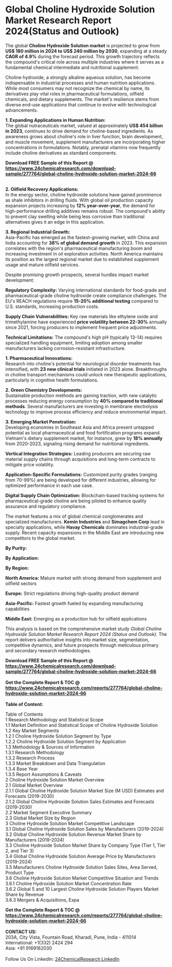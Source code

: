 <h1>Global Choline Hydroxide Solution Market Research Report 2024(Status and Outlook)</h1><p>The global <strong>Choline Hydroxide Solution market</strong> is projected to grow from <strong>US$ 180 million in 2024 to US$ 240 million by 2030</strong>, expanding at a steady <strong>CAGR of 4.9%</strong> during the forecast period. This growth trajectory reflects the compound's critical role across multiple industries where it serves as a fundamental chemical intermediate and nutritional supplement.</p><p>Choline hydroxide, a strongly alkaline aqueous solution, has become indispensable in industrial processes and human nutrition applications. While most consumers may not recognize the chemical by name, its derivatives play vital roles in pharmaceutical formulations, oilfield chemicals, and dietary supplements. The market's resilience stems from diverse end-use applications that continue to evolve with technological advancements.</p><p><strong>1. Expanding Applications in Human Nutrition:</strong><br>
The global nutraceuticals market, valued at approximately <strong>US$ 454 billion in 2023</strong>, continues to drive demand for choline-based ingredients. As awareness grows about choline's role in liver function, brain development, and muscle movement, supplement manufacturers are incorporating higher concentrations in formulations. Notably, prenatal vitamins now frequently include choline derivatives as standard components.</p><div><b>Download FREE Sample of this Report @ 
            <a href="https://www.24chemicalresearch.com/download-sample/277764/global-choline-hydroxide-solution-market-2024-66">
            https://www.24chemicalresearch.com/download-sample/277764/global-choline-hydroxide-solution-market-2024-66</a></b></div><br><p><strong>2. Oilfield Recovery Applications:</strong><br>
In the energy sector, choline hydroxide solutions have gained prominence as shale inhibitors in drilling fluids. With global oil production capacity expansion projects increasing by <strong>12% year-over-year</strong>, the demand for high-performance drilling additives remains robust. The compound's ability to prevent clay swelling while being less corrosive than traditional alternatives gives it an edge in this application.</p><p><strong>3. Regional Industrial Growth:</strong><br>
Asia-Pacific has emerged as the fastest-growing market, with China and India accounting for <strong>38% of global demand growth</strong> in 2023. This expansion correlates with the region's pharmaceutical manufacturing boom and increasing investment in oil exploration activities. North America maintains its position as the largest regional market due to established supplement usage and mature oilfield services.</p><p>Despite promising growth prospects, several hurdles impact market development:</p><p><strong>Regulatory Complexity:</strong> Varying international standards for food-grade and pharmaceutical-grade choline hydroxide create compliance challenges. The EU's REACH regulations require <strong>15-20% additional testing</strong> compared to U.S. standards, increasing production costs.</p><p><strong>Supply Chain Vulnerabilities:</strong> Key raw materials like ethylene oxide and trimethylamine have experienced <strong>price volatility between 22-30%</strong> annually since 2021, forcing producers to implement frequent price adjustments.</p><p><strong>Technical Limitations:</strong> The compound's high pH (typically 13-14) requires specialized handling equipment, limiting adoption among smaller manufacturers lacking corrosion-resistant infrastructure.</p><p><strong>1. Pharmaceutical Innovations:</strong><br>
Research into choline's potential for neurological disorder treatments has intensified, with <strong>23 new clinical trials</strong> initiated in 2023 alone. Breakthroughs in choline transport mechanisms could unlock new therapeutic applications, particularly in cognitive health formulations.</p><p><strong>2. Green Chemistry Developments:</strong><br>
Sustainable production methods are gaining traction, with new catalytic processes reducing energy consumption by <strong>40% compared to traditional methods</strong>. Several manufacturers are investing in membrane electrolysis technology to improve process efficiency and reduce environmental impact.</p><p><strong>3. Emerging Market Penetration:</strong><br>
Developing economies in Southeast Asia and Africa present untapped potential as local pharmaceutical and food fortification programs expand. Vietnam's dietary supplement market, for instance, grew by <strong>18% annually</strong> from 2020-2023, signaling rising demand for nutritional ingredients.</p><p><strong>Vertical Integration Strategies:</strong> Leading producers are securing raw material supply chains through acquisitions and long-term contracts to mitigate price volatility.</p><p><strong>Application-Specific Formulations:</strong> Customized purity grades (ranging from 70-99%) are being developed for different industries, allowing for optimized performance in each use case.</p><p><strong>Digital Supply Chain Optimization:</strong> Blockchain-based tracking systems for pharmaceutical-grade choline are being piloted to enhance quality assurance and regulatory compliance.</p><p>The market features a mix of global chemical conglomerates and specialized manufacturers. <strong>Kemin Industries</strong> and <strong>Simagchem Corp</strong> lead in specialty applications, while <strong>Havay Chemicals</strong> dominates industrial-grade supply. Recent capacity expansions in the Middle East are introducing new competitors to the global market.</p><p><strong>By Purity:</strong></p><p><strong>By Application:</strong></p><p><strong>By Region:</strong></p><p><strong>North America:</strong> Mature market with strong demand from supplement and oilfield sectors</p><p><strong>Europe:</strong> Strict regulations driving high-quality product demand</p><p><strong>Asia-Pacific:</strong> Fastest growth fueled by expanding manufacturing capabilities</p><p><strong>Middle East:</strong> Emerging as a production hub for oilfield applications</p><p>This analysis is based on the comprehensive market study <em>Global Choline Hydroxide Solution Market Research Report 2024 (Status and Outlook)</em>. The report delivers authoritative insights into market size, segmentation, competitive dynamics, and future prospects through meticulous primary and secondary research methodologies.</p><div><b>Download FREE Sample of this Report @ 
            <a href="https://www.24chemicalresearch.com/download-sample/277764/global-choline-hydroxide-solution-market-2024-66">
            https://www.24chemicalresearch.com/download-sample/277764/global-choline-hydroxide-solution-market-2024-66</a></b></div><br><div><b>Get the Complete Report & TOC @ 
            <a href="https://www.24chemicalresearch.com/reports/277764/global-choline-hydroxide-solution-market-2024-66">
            https://www.24chemicalresearch.com/reports/277764/global-choline-hydroxide-solution-market-2024-66</a></b></div><br>
            <b>Table of Content:</b><p>Table of Contents<br />
1 Research Methodology and Statistical Scope<br />
1.1 Market Definition and Statistical Scope of Choline Hydroxide Solution<br />
1.2 Key Market Segments<br />
1.2.1 Choline Hydroxide Solution Segment by Type<br />
1.2.2 Choline Hydroxide Solution Segment by Application<br />
1.3 Methodology & Sources of Information<br />
1.3.1 Research Methodology<br />
1.3.2 Research Process<br />
1.3.3 Market Breakdown and Data Triangulation<br />
1.3.4 Base Year<br />
1.3.5 Report Assumptions & Caveats<br />
2 Choline Hydroxide Solution Market Overview<br />
2.1 Global Market Overview<br />
2.1.1 Global Choline Hydroxide Solution Market Size (M USD) Estimates and Forecasts (2019-2030)<br />
2.1.2 Global Choline Hydroxide Solution Sales Estimates and Forecasts (2019-2030)<br />
2.2 Market Segment Executive Summary<br />
2.3 Global Market Size by Region<br />
3 Choline Hydroxide Solution Market Competitive Landscape<br />
3.1 Global Choline Hydroxide Solution Sales by Manufacturers (2019-2024)<br />
3.2 Global Choline Hydroxide Solution Revenue Market Share by Manufacturers (2019-2024)<br />
3.3 Choline Hydroxide Solution Market Share by Company Type (Tier 1, Tier 2, and Tier 3)<br />
3.4 Global Choline Hydroxide Solution Average Price by Manufacturers (2019-2024)<br />
3.5 Manufacturers Choline Hydroxide Solution Sales Sites, Area Served, Product Type<br />
3.6 Choline Hydroxide Solution Market Competitive Situation and Trends<br />
3.6.1 Choline Hydroxide Solution Market Concentration Rate<br />
3.6.2 Global 5 and 10 Largest Choline Hydroxide Solution Players Market Share by Revenue<br />
3.6.3 Mergers & Acquisitions, Expa</p><div><b>Get the Complete Report & TOC @ 
            <a href="https://www.24chemicalresearch.com/reports/277764/global-choline-hydroxide-solution-market-2024-66">
            https://www.24chemicalresearch.com/reports/277764/global-choline-hydroxide-solution-market-2024-66</a></b></div><br><b>CONTACT US:</b><br>
            203A, City Vista, Fountain Road, Kharadi, Pune, India - 411014<br>
            International: +1(332) 2424 294<br>
            Asia: +91 9169162030 <br><br>
            Follow Us On LinkedIn: <a href="https://www.linkedin.com/company/24chemicalresearch/">24ChemicalResearch LinkedIn</a>